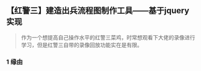 ## 【红警三】建造出兵流程图制作工具——基于jquery实现

> 作为一个想提高自己操作水平的红警三菜鸡，时常想观看下大佬的录像进行学习，但是红警三自带的录像回放功能实在是有限。

### 1 缘由
